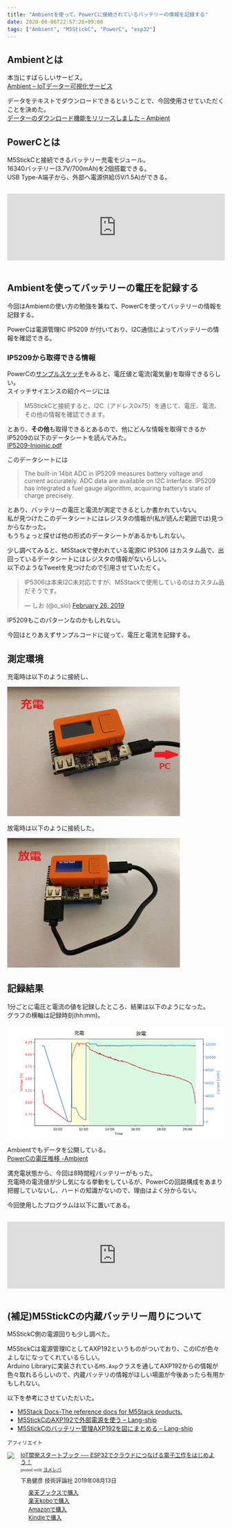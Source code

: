 ```yaml
---
title: "Ambientを使って、PowerCに接続されているバッテリーの情報を記録する"
date: 2020-06-06T22:57:28+09:00
tags: ["Ambient", "M5StickC", "PowerC", "esp32"]
---
```


## Ambientとは

本当にすばらしいサービス。  
[Ambient – IoTデーター可視化サービス](https://ambidata.io/)

データをテキストでダウンロードできるということで、今回使用させていただくことを決めた。  
[データーのダウンロード機能をリリースしました – Ambient](https://ambidata.io/blog/2016/11/30/download/)

## PowerCとは

M5StickCと接続できるバッテリー充電モジュール。  
16340バッテリー(3.7V/700mAh)を2個搭載できる。  
USB Type-A端子から、外部へ電源供給(5V/1.5A)ができる。

<iframe class="hatenablogcard" style="width:100%;height:155px;margin:15px 0;max-width:680px;" title="PowerC - スイッチサイエンス" src="https://hatenablog-parts.com/embed?url=https://www.switch-science.com/catalog/6211/" frameborder="0" scrolling="no"></iframe>

## Ambientを使ってバッテリーの電圧を記録する

今回はAmbientの使い方の勉強を兼ねて、PowerCを使ってバッテリーの情報を記録する。

PowerCは電源管理IC IP5209 が付いており、I2C通信によってバッテリーの情報を確認できる。

### IP5209から取得できる情報

PowerCの[サンプルスケッチ](https://github.com/m5stack/M5-ProductExampleCodes/blob/master/Hat/PowerC/PowerC/PowerC.ino)をみると、電圧値と電流(電気量)を取得できるらしい。  
スイッチサイエンスの紹介ページには
>M5StickCと接続すると、I2C（アドレス0x75）を通じて、電圧、電流、その他の情報を確認できます。

とあり、**その他**も取得できるとあるので、他にどんな情報を取得できるかIP5209の以下のデータシートを読んでみた。  
[IP5209\-Injoinic\.pdf](https://datasheetspdf.com/pdf-file/1139133/Injoinic/IP5209/1)

このデータシートには
>The built-in 14bit ADC in IP5209 measures battery voltage and current accurately. ADC data are available on I2C interface. IP5209 has integrated a fuel gauge algorithm, acquiring battery’s state of charge precisely.

とあり、バッテリーの電圧と電流が測定できるとしか書かれていない。  
私が見つけたこのデータシートにはレジスタの情報が(私が読んだ範囲では)見つからなかった。  
もうちょっと探せば他の形式のデータシートがあるかもしれない。

少し調べてみると、M5Stackで使われている電源IC IP5306 はカスタム品で、出回っているデータシートにはレジスタの情報がないらしい。  
以下のようなTweetを見つけたので引用させていただく。
<blockquote class="twitter-tweet"><p lang="ja" dir="ltr">IP5306は本来I2C未対応ですが、M5Stackで使用しているのはカスタム品だそうです。</p>&mdash; しお (@o_sio) <a href="https://twitter.com/o_sio/status/1100291676029865989?ref_src=twsrc%5Etfw">February 26, 2019</a></blockquote> <script async src="https://platform.twitter.com/widgets.js" charset="utf-8"></script>
IP5209もこのパターンなのかもしれない。

今回はとりあえずサンプルコードに従って、電圧と電流を記録する。

## 測定環境

充電時は以下のように接続し、

![](/media/markdownx/f92a5295-07bc-42b8-a938-646f8907f792.jpg)

放電時は以下のように接続した。

![](/media/markdownx/4821f2ee-3ba4-4e5a-bc09-eb1ae055f22e.jpg)

## 記録結果

1分ごとに電圧と電流の値を記録したところ、結果は以下のようになった。  
グラフの横軸は記録時刻(hh:mm)。

![](/media/markdownx/ea91b420-5fb6-48ba-a853-9f1b5a68bc72.png)

Ambientでもデータを公開している。  
[PowerCの電圧推移 \-Ambient](https://ambidata.io/ch/channel.html?id=22140&private=true)

満充電状態から、今回は8時間程バッテリーがもった。  
充電時の電流値が少し気になる挙動をしているが、PowerCの回路構成をあまり把握していないし、ハードの知識がないので、理由はよく分からない。 

今回使用したプログラムは以下に置いてある。

<iframe class="hatenablogcard" style="width:100%;height:155px;margin:15px 0;max-width:680px;" title="ambientを使ってPowerCに接続されているバッテリーの情報を記録する" src="https://hatenablog-parts.com/embed?url=https://gist.github.com/kouya17/551603c7e5eb4697960ec41957fde340" frameborder="0" scrolling="no"></iframe>

## (補足)M5StickCの内蔵バッテリー周りについて

M5StickC側の電源回りも少し調べた。

M5StickCは電源管理ICとしてAXP192というものがついており、このICが色々よしなになってくれているらしい。  
Arduino Libraryに実装されている`M5.Axp`クラスを通してAXP192からの情報が色々取れるらしいので、内蔵バッテリの情報がほしい場面が今後あったら有用かもしれない。

以下を参考にさせていただいた。

- [M5Stack Docs\-The reference docs for M5Stack products\.](https://docs.m5stack.com/#/en/core/m5stickc)
- [M5StickCのAXP192で外部電源を使う – Lang\-ship](https://lang-ship.com/blog/work/m5stickc-axp192-ext/)
- [M5StickCのバッテリー管理AXP192を図にまとめる – Lang\-ship](https://lang-ship.com/blog/work/m5stickc-axp192-figure/)

<small>アフィリエイト</small>
<div class="booklink-box" style="text-align:left;padding-bottom:20px;font-size:small;zoom: 1;overflow: hidden;"><div class="booklink-image" style="float:left;margin:0 15px 10px 0;"><a href="https://hb.afl.rakuten.co.jp/hgc/15918ecf.b552f740.15918ed0.60dacf5d/yomereba_main_202006062302278642?pc=http%3A%2F%2Fbooks.rakuten.co.jp%2Frb%2F15975238%2F%3Fscid%3Daf_ich_link_urltxt%26m%3Dhttp%3A%2F%2Fm.rakuten.co.jp%2Fev%2Fbook%2F" target="_blank" ><img src="https://thumbnail.image.rakuten.co.jp/@0_mall/book/cabinet/7369/9784297107369.jpg?_ex=200x200" style="border: none;" /></a></div><div class="booklink-info" style="line-height:120%;zoom: 1;overflow: hidden;"><div class="booklink-name" style="margin-bottom:10px;line-height:120%"><a href="https://hb.afl.rakuten.co.jp/hgc/15918ecf.b552f740.15918ed0.60dacf5d/yomereba_main_202006062302278642?pc=http%3A%2F%2Fbooks.rakuten.co.jp%2Frb%2F15975238%2F%3Fscid%3Daf_ich_link_urltxt%26m%3Dhttp%3A%2F%2Fm.rakuten.co.jp%2Fev%2Fbook%2F" target="_blank" >IoT開発スタートブック ── ESP32でクラウドにつなげる電子工作をはじめよう！</a><div class="booklink-powered-date" style="font-size:8pt;margin-top:5px;font-family:verdana;line-height:120%">posted with <a href="https://yomereba.com" rel="nofollow" target="_blank">ヨメレバ</a></div></div><div class="booklink-detail" style="margin-bottom:5px;">下島健彦 技術評論社 2019年08月13日    </div><div class="booklink-link2" style="margin-top:10px;"><div class="shoplinkrakuten" style="margin-right:5px;background: url('//img.yomereba.com/kz_y.gif') 0 -50px no-repeat;padding: 2px 0 2px 18px;white-space: nowrap;"><a href="https://hb.afl.rakuten.co.jp/hgc/15918ecf.b552f740.15918ed0.60dacf5d/yomereba_main_202006062302278642?pc=http%3A%2F%2Fbooks.rakuten.co.jp%2Frb%2F15975238%2F%3Fscid%3Daf_ich_link_urltxt%26m%3Dhttp%3A%2F%2Fm.rakuten.co.jp%2Fev%2Fbook%2F" target="_blank" >楽天ブックスで購入</a></div><div class="shoplinkrakukobo" style="margin-right:5px;background: url('//img.yomereba.com/kz_y.gif') 0 -50px no-repeat;padding: 2px 0 2px 18px;white-space: nowrap;"><a href="http://hb.afl.rakuten.co.jp/hgc/15918ecf.b552f740.15918ed0.60dacf5d/yomereba_main_202006062302278642?pc=https%3A%2F%2Fbooks.rakuten.co.jp%2Frk%2Fefa463d66b3034a19cbc28f8592289cd%3Fscid%3Daf_ich_link_urltxt%26m%3Dhttp%3A%2F%2Fm.rakuten.co.jp%2Fev%2Fbook%2F" target="_blank" >楽天koboで購入</a></div><div class="shoplinkamazon" style="margin-right:5px;background: url('//img.yomereba.com/kz_y.gif') 0 0 no-repeat;padding: 2px 0 2px 18px;white-space: nowrap;"><a href="https://www.amazon.co.jp/exec/obidos/asin/4297107368/kouya17-22/" target="_blank" >Amazonで購入</a></div><div class="shoplinkkindle" style="margin-right:5px;background: url('//img.yomereba.com/kz_y.gif') 0 0 no-repeat;padding: 2px 0 2px 18px;white-space: nowrap;"><a href="https://www.amazon.co.jp/gp/search?keywords=IoT%E9%96%8B%E7%99%BA%E3%82%B9%E3%82%BF%E3%83%BC%E3%83%88%E3%83%96%E3%83%83%E3%82%AF%20%E2%94%80%E2%94%80%20ESP32%E3%81%A7%E3%82%AF%E3%83%A9%E3%82%A6%E3%83%89%E3%81%AB%E3%81%A4%E3%81%AA%E3%81%92%E3%82%8B%E9%9B%BB%E5%AD%90%E5%B7%A5%E4%BD%9C%E3%82%92%E3%81%AF%E3%81%98%E3%82%81%E3%82%88%E3%81%86%EF%BC%81&__mk_ja_JP=%83J%83%5E%83J%83i&url=node%3D2275256051&tag=kouya17-22" target="_blank" >Kindleで購入</a></div>            	              	  	  	  	  	</div></div><div class="booklink-footer" style="clear: left"></div></div>